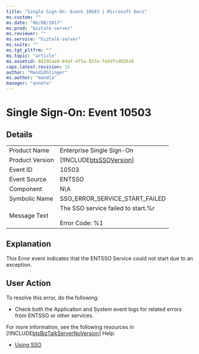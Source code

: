 ```yaml
---
title: "Single Sign-On: Event 10503 | Microsoft Docs"
ms.custom: ""
ms.date: "06/08/2017"
ms.prod: "biztalk-server"
ms.reviewer: ""
ms.service: "biztalk-server"
ms.suite: ""
ms.tgt_pltfrm: ""
ms.topic: "article"
ms.assetid: 04292ae8-8daf-4f5a-837e-fe5dfcd02b10
caps.latest.revision: 15
author: "MandiOhlinger"
ms.author: "mandia"
manager: "anneta"
---
```

# Single Sign-On: Event 10503
## Details  
  
|||  
|-|-|  
|Product Name|Enterprise Single Sign-On|  
|Product Version|[!INCLUDE[btsSSOVersion](../includes/btsssoversion-md.md)]|  
|Event ID|10503|  
|Event Source|ENTSSO|  
|Component|N\A|  
|Symbolic Name|SSO_ERROR_SERVICE_START_FAILED|  
|Message Text|The SSO service failed to start.%r<br /><br /> Error Code: %1|  
  
## Explanation  
 This Error event indicates that the ENTSSO Service could not start due to an exception.  
  
## User Action  
 To resolve this error, do the following:  
  
-   Check both the Application and System event logs for related errors from ENTSSO or other services.  
  
 For more information, see the following resources in [!INCLUDE[btsBizTalkServerNoVersion](../includes/btsbiztalkservernoversion-md.md)] Help:  
  
-   [Using SSO](../core/using-sso.md)